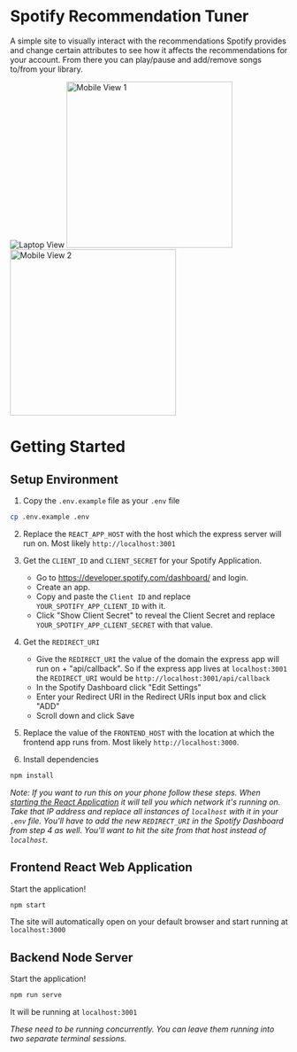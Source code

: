 # Spotify Recommendation Tuner

A simple site to visually interact with the recommendations Spotify provides and
change certain attributes to see how it affects the recommendations for your
account. From there you can play/pause and add/remove songs to/from your
library.

![Laptop View](https://i.imgur.com/aRbwAoh.png)
<img src="https://i.imgur.com/lxTovnf.png" alt="Mobile View 1" width="300">
<img src="https://i.imgur.com/RhTNk6N.png" alt="Mobile View 2" width="300">

# Getting Started

## Setup Environment

1. Copy the `.env.example` file as your `.env` file

```sh
cp .env.example .env
```

2. Replace the `REACT_APP_HOST` with the host which the express server will run
   on. Most likely `http://localhost:3001`

3. Get the `CLIENT_ID` and `CLIENT_SECRET` for your Spotify Application.

   - Go to https://developer.spotify.com/dashboard/ and login.
   - Create an app.
   - Copy and paste the `Client ID` and replace `YOUR_SPOTIFY_APP_CLIENT_ID` with it.
   - Click "Show Client Secret" to reveal the Client Secret and replace `YOUR_SPOTIFY_APP_CLIENT_SECRET` with that value.

4. Get the `REDIRECT_URI`

    - Give the `REDIRECT_URI` the value of the domain the express app will run on + "api/callback". So if the express app lives at `localhost:3001` the `REDIRECT_URI` would be `http://localhost:3001/api/callback`
    - In the Spotify Dashboard click "Edit Settings"
    - Enter your Redirect URI in the Redirect URIs input box and click "ADD"
    - Scroll down and click Save

5. Replace the value of the `FRONTEND_HOST` with the location at which the frontend app runs from. Most likely `http://localhost:3000`.

6. Install dependencies

```sh
npm install
```

_Note: If you want to run this on your phone follow these steps. When [starting the React Application](#frontend-react-web-application) it will tell you which network it's running on. Take that IP address and replace all instances of `localhost` with it in your `.env` file. You'll have to add the new `REDIRECT_URI` in the Spotify Dashboard from step 4 as well. You'll want to hit the site from that host instead of `localhost`._

## Frontend React Web Application

Start the application!

```sh
npm start
```

The site will automatically open on your default browser and start running at `localhost:3000`

## Backend Node Server

Start the application!

```sh
npm run serve
```

It will be running at `localhost:3001`

_These need to be running concurrently. You can leave them running into two separate terminal sessions._
